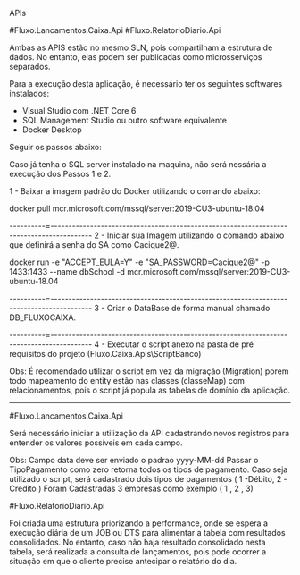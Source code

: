 APIs

#Fluxo.Lancamentos.Caixa.Api
#Fluxo.RelatorioDiario.Api

Ambas as APIS estão no mesmo SLN, pois compartilham a estrutura de dados. No entanto, elas podem ser publicadas como microsserviços separados.


Para a execução desta aplicação, é necessário ter os seguintes softwares instalados:

- Visual Studio com .NET Core 6 
- SQL Management Studio ou outro software equivalente
- Docker Desktop 

Seguir os passos abaixo:

Caso já tenha o SQL server instalado na maquina, não será nessária a execução dos Passos 1 e 2.

1 - Baixar a imagem padrão do Docker utilizando o comando abaixo:

docker pull mcr.microsoft.com/mssql/server:2019-CU3-ubuntu-18.04

----------=-----------------------------------------------------------------------------------------
2 - Iniciar sua Imagem utilizando o comando abaixo que definirá a senha do SA como Cacique2@.

docker run -e "ACCEPT_EULA=Y" -e "SA_PASSWORD=Cacique2@"  -p 1433:1433 --name dbSchool -d mcr.microsoft.com/mssql/server:2019-CU3-ubuntu-18.04

----------=-----------------------------------------------------------------------------------------
3 - Criar o DataBase de forma manual chamado DB_FLUXOCAIXA. 

----------=-----------------------------------------------------------------------------------------
4 - Executar o script anexo na pasta de pré requisitos do projeto (Fluxo.Caixa.Apis\ScriptBanco)

Obs: É recomendado utilizar o script em vez da migração (Migration) porem todo mapeamento do entity estão nas classes (classeMap) com relacionamentos, pois o script já popula as tabelas de domínio da aplicação.

---------------------------------------------------------------------------------------------------

#Fluxo.Lancamentos.Caixa.Api

Será necessário iniciar a utilização da API cadastrando novos registros para entender os valores possíveis em cada campo.


Obs: Campo data deve ser enviado o padrao yyyy-MM-dd
     Passar o TipoPagamento como zero retorna todos os tipos de pagamento.
     Caso seja utilizado o script, será cadastrado dois tipos de pagamentos ( 1 -Débito,  2 -Credito )
     Foram Cadastradas 3 empresas como exemplo ( 1 , 2 , 3)

#Fluxo.RelatorioDiario.Api

Foi criada uma estrutura priorizando a performance, onde se espera a execução diária de um JOB ou DTS para alimentar a tabela com resultados consolidados. 
No entanto, caso não haja resultado consolidado nesta tabela, será realizada a consulta de lançamentos, pois pode ocorrer a situação em que o cliente precise antecipar o relatório do dia.